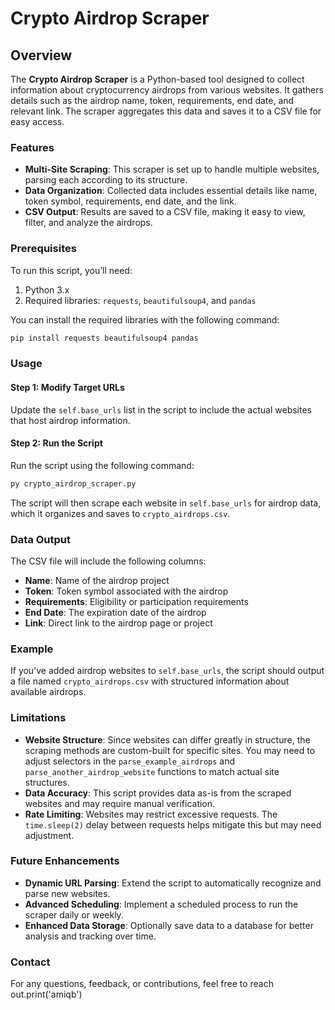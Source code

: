 # Crypto Airdrop Scraper

## Overview

The **Crypto Airdrop Scraper** is a Python-based tool designed to collect information about cryptocurrency airdrops from various websites. It gathers details such as the airdrop name, token, requirements, end date, and relevant link. The scraper aggregates this data and saves it to a CSV file for easy access.

### Features

- **Multi-Site Scraping**: This scraper is set up to handle multiple websites, parsing each according to its structure.
- **Data Organization**: Collected data includes essential details like name, token symbol, requirements, end date, and the link.
- **CSV Output**: Results are saved to a CSV file, making it easy to view, filter, and analyze the airdrops.

### Prerequisites

To run this script, you’ll need:

1. Python 3.x
2. Required libraries: `requests`, `beautifulsoup4`, and `pandas`

You can install the required libraries with the following command:

```bash
pip install requests beautifulsoup4 pandas
```

### Usage

#### Step 1: Modify Target URLs

Update the `self.base_urls` list in the script to include the actual websites that host airdrop information.

#### Step 2: Run the Script

Run the script using the following command:

```bash
py crypto_airdrop_scraper.py
```

The script will then scrape each website in `self.base_urls` for airdrop data, which it organizes and saves to `crypto_airdrops.csv`.

### Data Output

The CSV file will include the following columns:

- **Name**: Name of the airdrop project
- **Token**: Token symbol associated with the airdrop
- **Requirements**: Eligibility or participation requirements
- **End Date**: The expiration date of the airdrop
- **Link**: Direct link to the airdrop page or project

### Example

If you’ve added airdrop websites to `self.base_urls`, the script should output a file named `crypto_airdrops.csv` with structured information about available airdrops.

### Limitations

- **Website Structure**: Since websites can differ greatly in structure, the scraping methods are custom-built for specific sites. You may need to adjust selectors in the `parse_example_airdrops` and `parse_another_airdrop_website` functions to match actual site structures.
- **Data Accuracy**: This script provides data as-is from the scraped websites and may require manual verification.
- **Rate Limiting**: Websites may restrict excessive requests. The `time.sleep(2)` delay between requests helps mitigate this but may need adjustment.

### Future Enhancements

- **Dynamic URL Parsing**: Extend the script to automatically recognize and parse new websites.
- **Advanced Scheduling**: Implement a scheduled process to run the scraper daily or weekly.
- **Enhanced Data Storage**: Optionally save data to a database for better analysis and tracking over time.

### Contact

For any questions, feedback, or contributions, feel free to reach out.print('amiqb')